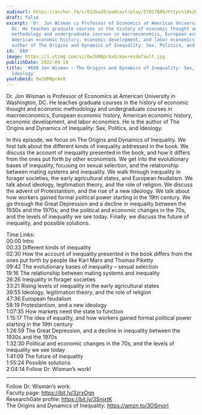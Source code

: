 ```yaml
---
audiourl: https://anchor.fm/s/822ba20/podcast/play/57017686/https%3A%2F%2Fd3ctxlq1ktw2nl.cloudfront.net%2Fstaging%2F2022-8-2%2F0467277e-35d4-bb2f-fbac-f3cda04fa724.m4a
draft: false
excerpt: 'Dr. Jon Wisman is Professor of Economics at American University in Washington,
  DC. He teaches graduate courses in the history of economic thought and economic
  methodology and undergraduate courses in macroeconomics, European economic history,
  American economic history, economic development, and labor economics. He is the
  author of The Origins and Dynamics of Inequality: Sex, Politics, and Ideology.'
id: '680'
image: https://i.ytimg.com/vi/0wJURNprAx8/maxresdefault.jpg
publishDate: 2022-09-19
title: '#680 Jon Wisman - The Origins and Dynamics of Inequality: Sex, Politics, and
  Ideology'
youtubeid: 0wJURNprAx8
---
```

<div class="timelinks">

Dr. Jon Wisman is Professor of Economics at American University in Washington, DC. He teaches graduate courses in the history of economic thought and economic methodology and undergraduate courses in macroeconomics, European economic history, American economic history, economic development, and labor economics. He is the author of The Origins and Dynamics of Inequality: Sex, Politics, and Ideology.

In this episode, we focus on The Origins and Dynamics of Inequality. We first talk about the different kinds of inequality addressed in the book. We discuss the account of inequality presented in the book, and how it differs from the ones put forth by other economists. We get into the evolutionary bases of inequality, focusing on sexual selection, and the relationship between mating systems and inequality. We walk through inequality in forager societies, the early agricultural states, and European feudalism. We talk about ideology, legitimation theory, and the role of religion. We discuss the advent of Protestantism, and the rise of a new ideology. We talk about how workers gained formal political power starting in the 19th century. We go through the Great Depression and a decline in inequality between the 1930s and the 1970s; and the political and economic changes in the 70s, and the levels of inequality we see today. Finally, we discuss the future of inequality, and possible solutions.


Time Links:  
<time>00:00</time> Intro  
<time>00:33</time> Different kinds of inequality  
<time>02:30</time> How the account of inequality presented in the book differs from the ones put forth by people like Karl Marx and Thomas Piketty  
<time>09:42</time> The evolutionary bases of inequality – sexual selection  
<time>19:16</time> The relationship between mating systems and inequality  
<time>26:26</time> Inequality in forager societies  
<time>33:21</time> Rising levels of inequality in the early agricultural states  
<time>39:55</time> Ideology, legitimation theory, and the role of religion  
<time>47:36</time> European feudalism  
<time>58:19</time> Protestantism, and a new ideology  
<time>1:07:35</time> How markets need the state to function  
<time>1:15:17</time> The idea of equality, and how workers gained formal political power starting in the 19th century  
<time>1:26:59</time> The Great Depression, and a decline in inequality between the 1930s and the 1970s  
<time>1:32:30</time> Political and economic changes in the 70s, and the levels of inequality we see today  
<time>1:41:09</time> The future of inequality  
<time>1:55:24</time> Possible solutions  
<time>2:04:14</time> Follow Dr. Wisman’s work!

---

Follow Dr. Wisman’s work:  
Faculty page: https://bit.ly/3zrxOgn  
ResearchGate profile: https://bit.ly/3SnjxtK  
The Origins and Dynamics of Inequality: https://amzn.to/3OSmorI
</div>

